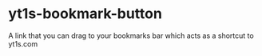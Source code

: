 # yt1s-bookmark-button
A link that you can drag to your bookmarks bar which acts as a shortcut to yt1s.com
